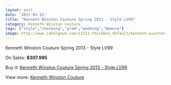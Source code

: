 ```yaml
---
layout: post
date: '2017-03-15'
title: "Kenneth Winston Couture Spring 2013 - Style LV99"
category: Kenneth Winston Couture
tags: ["style","charming","prom","wedding","demure"]
image: http://www.idealgown.com/13331-thickbox_default/kenneth-winston-couture-spring-2013-style-lv99.jpg
---
```

Kenneth Winston Couture Spring 2013 - Style LV99

On Sales: **$307.995**
<a href="https://www.idealgown.com/en/kenneth-winston-couture/5357-kenneth-winston-couture-spring-2013-style-lv99.html"><amp-img layout="responsive" width="600" height="600" src="//www.idealgown.com/13331-thickbox_default/kenneth-winston-couture-spring-2013-style-lv99.jpg" alt="Kenneth Winston Couture Spring 2013 - Style LV99 0" /></a>
<a href="https://www.idealgown.com/en/kenneth-winston-couture/5357-kenneth-winston-couture-spring-2013-style-lv99.html"><amp-img layout="responsive" width="600" height="600" src="//www.idealgown.com/13333-thickbox_default/kenneth-winston-couture-spring-2013-style-lv99.jpg" alt="Kenneth Winston Couture Spring 2013 - Style LV99 1" /></a>
<a href="https://www.idealgown.com/en/kenneth-winston-couture/5357-kenneth-winston-couture-spring-2013-style-lv99.html"><amp-img layout="responsive" width="600" height="600" src="//www.idealgown.com/13332-thickbox_default/kenneth-winston-couture-spring-2013-style-lv99.jpg" alt="Kenneth Winston Couture Spring 2013 - Style LV99 2" /></a>

Buy it: [Kenneth Winston Couture Spring 2013 - Style LV99](https://www.idealgown.com/en/kenneth-winston-couture/5357-kenneth-winston-couture-spring-2013-style-lv99.html "Kenneth Winston Couture Spring 2013 - Style LV99")

View more: [Kenneth Winston Couture](https://www.idealgown.com/en/77-kenneth-winston-couture "Kenneth Winston Couture")